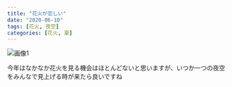```yaml
---
title: "花火が恋しい"
date: "2020-06-10"
tags: [花火, 夜空]
categories: [花火, 夏]
---
```


![画像1](https://assets.st-note.com/production/uploads/images/27982010/picture_pc_3aeb2d6f41f768acd02e9eb562638715.jpg)

今年はなかなか花火を見る機会はほとんどないと思いますが、いつか一つの夜空をみんなで見上げる時が来たら良いですね
